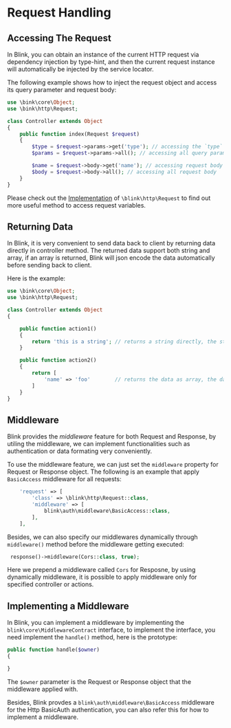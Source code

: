 Request Handling
================

Accessing The Request
---------------------

In Blink, you can obtain an instance of the current HTTP request via dependency injection by type-hint, and then 
the current request instance will automatically be injected by the service locator.

The following example shows how to inject the request object and access its query parameter and request body:

```php
use \bink\core\Object;
use \bink\http\Request;

class Controller extends Object
{
    public function index(Request $request)
    {
        $type = $request->params->get('type'); // accessing the `type` query parameter
        $params = $request->params->all(); // accessing all query parameters

        $name = $request->body->get('name'); // accessing request body by key
        $body = $request->body->all(); // accessing all request body
    }
}
```

Please check out the [Implementation](/src/http/Request.php) of `\blink\http\Request` to find out more useful method to
access request variables.


Returning Data
--------------

In Blink, it is very convenient to send data back to client by returning data directly in controller method. The
returned data support both string and array, if an array is returned, Blink will json encode the data automatically
before sending back to client.

Here is the example:


```php
use \bink\core\Object;
use \bink\http\Request;

class Controller extends Object
{

    public function action1()
    {
        return 'this is a string'; // returns a string directly, the string will be sent to client without change.
    }

    public function action2()
    {
        return [
            'name' => 'foo'        // returns the data as array, the data will be json encoded automatically.
        ]
    }
}
```

Middleware
----------

Blink provides the *middleware* feature for both Request and Response, by utiling the middleware, we can
implement functionalities such as authentication or data formating very conveniently.

To use the middleware feature, we can just set the `middleware` property for Request or Response object.
The following is an example that apply `BasicAccess` middleware for all requests:

```php
    'request' => [
        'class' => \blink\http\Request::class,
        'middleware' => [
            blink\auth\middleware\BasicAccess::class,
        ],
    ],
```

Besides, we can also specify our middlewares dynamically through `middleware()` method before the middleware
getting executed:

```php
 response()->middleware(Cors::class, true);
```

Here we prepend a middleware called `Cors` for Resposne, by using dynamically middleware, it is possible
to apply middleware only for specified controller or actions.


Implementing a Middleware
-------------------------

In Blink, you can implement a middleware by implementing the `blink\core\MiddlewareContract` interface, to
implement the interface, you need implement the `handle()` method, here is the prototype:


```php
public function handle($owner)
{

}
```

The `$owner` parameter is the Request or Response object that the middleware applied with.

Besides, Blink provdes a `blink\auth\middleware\BasicAccess` middleware for the Http BasicAuth authentication,
you can also refer this for how to implement a middleware.
